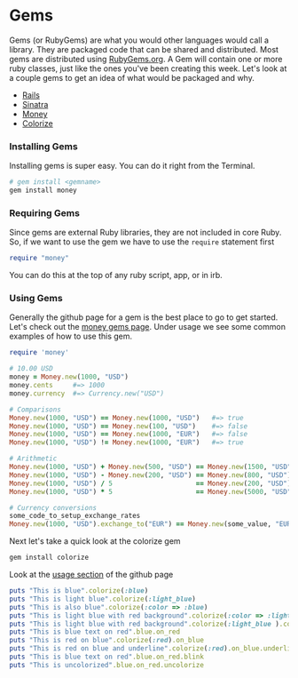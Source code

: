 # Gems

Gems (or RubyGems) are what you would other languages would call a library.
They are packaged code that can be shared and distributed. Most gems are
distributed using [RubyGems.org](https://rubygems.org/). A Gem will contain one or more
ruby classes, just like the ones you've been creating this week.
Let's look at a couple gems to get an idea of what would be packaged and why.

- [Rails](https://rubygems.org/gems/rails)
- [Sinatra](https://rubygems.org/gems/sinatra)
- [Money](https://rubygems.org/gems/money)
- [Colorize](https://rubygems.org/gems/colorize)

### Installing Gems

Installing gems is super easy. You can do it right from the Terminal.

```bash
# gem install <gemname>
gem install money
```

### Requiring Gems

Since gems are external Ruby libraries, they are not included in core Ruby.
So, if we want to use the gem we have to use the `require` statement first

```ruby
require "money"
```

You can do this at the top of any ruby script, app, or in irb.

### Using Gems

Generally the github page for a gem is the best place to go to get started.
Let's check out the [money gems page](https://github.com/RubyMoney/money).
Under usage we see some common examples of how to use this gem.

```ruby
require 'money'

# 10.00 USD
money = Money.new(1000, "USD")
money.cents     #=> 1000
money.currency  #=> Currency.new("USD")

# Comparisons
Money.new(1000, "USD") == Money.new(1000, "USD")   #=> true
Money.new(1000, "USD") == Money.new(100, "USD")    #=> false
Money.new(1000, "USD") == Money.new(1000, "EUR")   #=> false
Money.new(1000, "USD") != Money.new(1000, "EUR")   #=> true

# Arithmetic
Money.new(1000, "USD") + Money.new(500, "USD") == Money.new(1500, "USD")
Money.new(1000, "USD") - Money.new(200, "USD") == Money.new(800, "USD")
Money.new(1000, "USD") / 5                     == Money.new(200, "USD")
Money.new(1000, "USD") * 5                     == Money.new(5000, "USD")

# Currency conversions
some_code_to_setup_exchange_rates
Money.new(1000, "USD").exchange_to("EUR") == Money.new(some_value, "EUR")
```

Next let's take a quick look at the colorize gem

```bash
gem install colorize
```

Look at the [usage section](https://github.com/fazibear/colorize) of the github page

```ruby
puts "This is blue".colorize(:blue)
puts "This is light blue".colorize(:light_blue)
puts "This is also blue".colorize(:color => :blue)
puts "This is light blue with red background".colorize(:color => :light_blue, :background => :red)
puts "This is light blue with red background".colorize(:light_blue ).colorize( :background => :red)
puts "This is blue text on red".blue.on_red
puts "This is red on blue".colorize(:red).on_blue
puts "This is red on blue and underline".colorize(:red).on_blue.underline
puts "This is blue text on red".blue.on_red.blink
puts "This is uncolorized".blue.on_red.uncolorize
```
